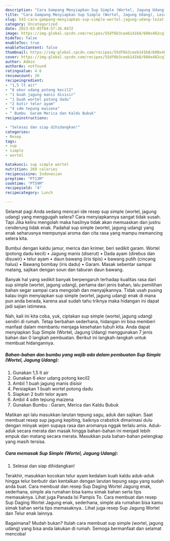 ```yaml
---
description: "Cara Gampang Menyiapkan Sup Simple (Wortel, Jagung Udang), Lezat"
title: "Cara Gampang Menyiapkan Sup Simple (Wortel, Jagung Udang), Lezat"
slug: 543-cara-gampang-menyiapkan-sup-simple-wortel-jagung-udang-lezat
category: Uncategorized
date: 2023-03-05T04:57:26.047Z
image: https://img-global.cpcdn.com/recipes/55df6b3ceeb141b8/680x482cq70/sup-simple-wortel-jagung-udang-foto-resep-utama.jpg
hideToc: false
enableToc: true
enableTocContent: false
thumbnail: https://img-global.cpcdn.com/recipes/55df6b3ceeb141b8/680x482cq70/sup-simple-wortel-jagung-udang-foto-resep-utama.jpg
cover: https://img-global.cpcdn.com/recipes/55df6b3ceeb141b8/680x482cq70/sup-simple-wortel-jagung-udang-foto-resep-utama.jpg
author: Admin
authorAv: notfound
ratingvalue: 4.6
reviewcount: 20
recipeingredient:
- "1,5 lt air"
- "6 ekor udang potong kecil2"
- "1 buah jagung manis disisir"
- "1 buah wortel potong dadu"
- "2 butir telor ayam"
- "4 sdm tepung maizena"
- " Bumbu  Garam Merica dan Kaldu Bubuk"
recipeinstructions:

- "Selesai dan siap dihidangkan!"
categories:
- Resep
tags:
- sup
- simple
- wortel

katakunci: sup simple wortel 
nutrition: 269 calories
recipecuisine: Indonesian
preptime: "PT13M"
cooktime: "PT59M"
recipeyield: "4"
recipecategory: Lunch

---
```



Selamat pagi Anda sedang mencari ide resep sup simple (wortel, jagung udang) yang menggugah selera? Cara menyiapkannya sangat tidak susah. Tapi Jika keliru mengolah maka hasilnya tidak akan memuaskan dan justru cenderung tidak enak. Padahal sup simple (wortel, jagung udang) yang enak seharusnya mempunyai aroma dan cita rasa yang mampu memancing selera kita.


Bumbui dengan kaldu jamur, merica dan krimer, beri sedikit garam. Wortel (potong dadu kecil) • Jagung manis (diserut) • Dada ayam (direbus dan disuwir) • telur ayam • daun bawang (iris tipis) • bawang putih (cincang halus) • Bawang bombay (iris dadu) • Garam. Masak sebentar sampai matang, sajikan dengan soun dan taburan daun bawang.

Banyak hal yang sedikit banyak berpengaruh terhadap kualitas rasa dari sup simple (wortel, jagung udang), pertama dari jenis bahan, lalu pemilihan bahan segar sampai cara mengolah dan menyajikannya. Tidak usah pusing kalau ingin menyiapkan sup simple (wortel, jagung udang) enak di mana pun anda berada, karena asal sudah tahu triknya maka hidangan ini dapat jadi sajian istimewa.


Nah, kali ini kita coba, yuk, ciptakan sup simple (wortel, jagung udang) sendiri di rumah. Tetap berbahan sederhana, hidangan ini bisa memberi manfaat dalam membantu menjaga kesehatan tubuh kita. Anda dapat menyiapkan Sup Simple (Wortel, Jagung Udang) menggunakan 7 jenis bahan dan 0 langkah pembuatan. Berikut ini langkah-langkah untuk membuat hidangannya.

<!--inarticleads1-->

##### Bahan-bahan dan bumbu yang wajib ada dalam pembuatan Sup Simple (Wortel, Jagung Udang):

1. Gunakan 1,5 lt air
1. Gunakan 6 ekor udang potong kecil2
1. Ambil 1 buah jagung manis disisir
1. Persiapkan 1 buah wortel potong dadu
1. Siapkan 2 butir telor ayam
1. Ambil 4 sdm tepung maizena
1. Gunakan  Bumbu : Garam, Merica dan Kaldu Bubuk


Matikan api lalu masukkan larutan tepung sagu, aduk dan sajikan. Saat membuat resep sup jagung kepiting, baiknya crabstick dimarinasi dulu dengan minyak wijen supaya rasa dan aromanya nggak terlalu amis. Aduk-aduk secara merata dan masak hingga bahan-bahan ini menjadi lebih empuk dan matang secara merata. Masukkan pula bahan-bahan pelengkap yang masih tersisa. 

<!--inarticleads2-->

##### Cara memasak Sup Simple (Wortel, Jagung Udang):


1. Selesai dan siap dihidangkan!

Terakhir, masukkan kocokan telur ayam kedalam kuah kaldu aduk-aduk hingga telur berbutir dan kentalkan dengan larutan tepung sagu yang sudah anda buat. Cara membuat dan resep Sup Daging Wortel Jagung enak, sederhana, simple ala rumahan bisa kamu simak bahan serta tips memasaknya. Lihat juga Panada Isi Pampis To. Cara membuat dan resep Sup Daging Wortel Jagung enak, sederhana, simple ala rumahan bisa kamu simak bahan serta tips memasaknya.. Lihat juga resep Sup Jagung Wortel dan Telur enak lainnya. 

Bagaimana? Mudah bukan? Itulah cara membuat sup simple (wortel, jagung udang) yang bisa anda lakukan di rumah. Semoga bermanfaat dan selamat mencoba!
